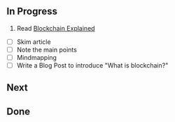 ## In Progress

1. Read [Blockchain Explained](https://www.investopedia.com/terms/b/blockchain.asp)

- [ ] Skim article
- [ ] Note the main points
- [ ] Mindmapping
- [ ] Write a Blog Post to introduce "What is blockchain?"

## Next

## Done